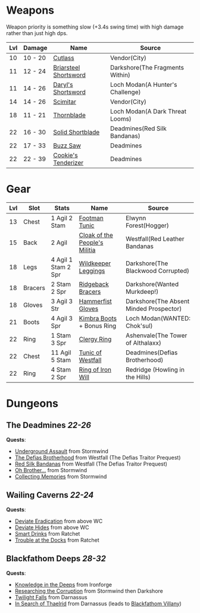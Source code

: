 

# Weapons
Weapon priority is something slow (+3.4s swing time) with high damage rather than just high dps.

| Lvl | Damage | Name | Source |
| --- | --- | --- | --- |
| 10 | 10 - 20 | [Cutlass](https://classic.wowhead.com/item=851/cutlass) | Vendor(City)
| 11 | 12 - 24 | [Briarsteel Shortsword](https://classic.wowhead.com/item=15335/briarsteel-shortsword) | Darkshore(The Fragments Within)
| 11 | 14 - 26 | [Daryl's Shortsword](https://classic.wowhead.com/item=3572/daryls-shortsword) | Loch Modan(A Hunter's Challenge) |
| 14 | 14 - 26 | [Scimitar](https://classic.wowhead.com/item=2027/scimitar) | Vendor(City) |
| 18 | 11 - 21 | [Thornblade](http://classic.wowhead.com/item=2908) | Loch Modan(A Dark Threat Looms)
| 22 | 16 - 30 | [Solid Shortblade](https://classic.wowhead.com/item=2074/solid-shortblade) | Deadmines(Red Silk Bandanas)
| 22 | 17 - 33 | [Buzz Saw](https://classic.wowhead.com/item=1937/buzz-saw) | Deadmines
| 22 | 22 - 39 | [Cookie's Tenderizer](http://classic.wowhead.com/item=5197) | Deadmines

# Gear

| Lvl | Slot | Stats | Name | Source
| --- | --- | --- | --- | --- |
| 13 | Chest | 1 Agil 2 Stam | [Footman Tunic](https://classic.wowhead.com/item=6085/footman-tunic) | Elwynn Forest(Hogger)
| 15 | Back | 2 Agil | [Cloak of the People's Militia](https://classic.wowhead.com/item=3511/cloak-of-the-peoples-militia) | Westfall(Red Leather Bandanas
| 18 | Legs | 4 Agil 1 Stam 2 Spr | [Wildkeeper Leggings](https://classic.wowhead.com/item=15202/wildkeeper-leggings) | Darkshore(The Blackwood Corrupted)
| 18 | Bracers | 2 Stam 2 Spr | [Ridgeback Bracers](https://classic.wowhead.com/item=15403/ridgeback-bracers) | Darkshore(Wanted Murkdeep!)
| 18 | Gloves | 3  Agil 3 Str | [Hammerfist Gloves](https://classic.wowhead.com/item=5629/hammerfist-gloves) | Darkshore(The Absent Minded Prospector)
| 21 | Boots | 4 Agil 3 Spr | [Kimbra Boots](https://classic.wowhead.com/item=6191/kimbra-boots) + Bonus Ring | Loch Modan(WANTED: Chok'sul)
| 22 | Ring | 1 Stam 3 Spr | [Clergy Ring](https://classic.wowhead.com/item=5622/clergy-ring) | Ashenvale(The Tower of Althalaxx)
| 22 | Chest | 11 Agil 5 Stam | [Tunic of Westfall](http://classic.wowhead.com/item=2041) | Deadmines(Defias Brotherhood)
| 22 | Ring | 4 Stam 2 Spr | [Ring of Iron Will](https://classic.wowhead.com/item=1319/ring-of-iron-will) | Redridge (Howling in the Hills)

# Dungeons

## The Deadmines *22-26*
**Quests**:
- [Underground Assault](https://classic.wowhead.com/quest=2040/underground-assault)  from Stormwind
- [The Defias Brotherhood](https://classic.wowhead.com/quest=166/the-defias-brotherhood) from Westfall (The Defias Traitor Prequest)
- [Red Silk Bandanas](https://classic.wowhead.com/quest=214/red-silk-bandanas) from Westfall (The Defias Traitor Prequest)
- [Oh Brother...](https://classic.wowhead.com/quest=167/oh-brother) from Stormwind
- [Collecting Memories](https://classic.wowhead.com/quest=168/collecting-memories) from Stormwind

## Wailing Caverns *22-24*
**Quests**:
- [Deviate Eradication](https://classic.wowhead.com/quest=1487/deviate-eradication) from above WC
- [Deviate Hides](https://classic.wowhead.com/quest=1486/deviate-hides) from above WC
- [Smart Drinks](https://classic.wowhead.com/quest=1491/smart-drinks) from Ratchet
- [Trouble at the Docks](https://classic.wowhead.com/quest=959/trouble-at-the-docks) from Ratchet

## Blackfathom Deeps *28-32*
**Quests**:
- [Knowledge in the Deeps](https://classic.wowhead.com/quest=971/knowledge-in-the-deeps) from Ironforge
- [Researching the Corruption](https://classic.wowhead.com/quest=1275/researching-the-corruption) from Stormwind then Darkshore
- [Twilight Falls](https://classic.wowhead.com/quest=1199/twilight-falls) from Darnassus
- [In Search of Thaelrid](https://classic.wowhead.com/quest=1198/in-search-of-thaelrid) from Darnassus (leads to [Blackfathom Villany](https://classic.wowhead.com/quest=1200/blackfathom-villainy))
